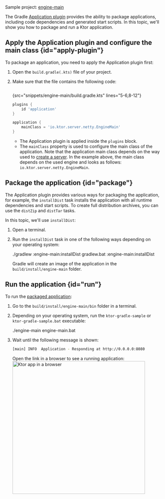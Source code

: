 [//]: # (title: Gradle Application plugin)

<tldr>
<p>
<control>Sample project</control>: <a href="https://github.com/ktorio/ktor-documentation/tree/%current-branch%/codeSnippets/snippets/engine-main">engine-main</a>
</p>
</tldr>

The Gradle [Application plugin](https://docs.gradle.org/current/userguide/application_plugin.html) provides the ability to package applications, including code dependencies and generated start scripts. In this topic, we'll show you how to package and run a Ktor application.


## Apply the Application plugin and configure the main class {id="apply-plugin"}
To package an application, you need to apply the Application plugin first:
1. Open the `build.gradle(.kts)` file of your project.
2. Make sure that the file contains the following code:

   <tabs group="languages">
   <tab title="Gradle (Kotlin)" group-key="kotlin">

   ```kotlin
   ```
   {src="snippets/engine-main/build.gradle.kts" lines="5-6,8-12"}

   </tab>
   <tab title="Gradle (Groovy)" group-key="groovy">

   ```groovy
   plugins {
       id 'application'
   }
   
   application {
       mainClass = 'io.ktor.server.netty.EngineMain'
   }
   ```

   </tab>
   </tabs>
   
   * The Application plugin is applied inside the `plugins` block.
   * The `mainClass` property is used to configure the main class of the application. Note that the application main class depends on the way used to [create a server](create_server.topic).
     In the example above, the main class depends on the used engine and looks as follows: `io.ktor.server.netty.EngineMain`.


## Package the application {id="package"}
The Application plugin provides various ways for packaging the application, for example, the `installDist` task installs the application with all runtime dependencies and start scripts. To create full distribution archives, you can use the `distZip` and `distTar` tasks.

In this topic, we'll use `installDist`:
1. Open a terminal.
1. Run the `installDist` task in one of the following ways depending on your operating system:
   
   <tabs group="os">
   <tab title="Linux/macOS" group-key="unix">
   <code-block lang="Bash">./gradlew :engine-main:installDist</code-block>
   </tab>
   <tab title="Windows" group-key="windows">
   <code-block lang="CMD">gradlew.bat :engine-main:installDist</code-block>
   </tab>
   </tabs>
   
   Gradle will create an image of the application in the `build/install/engine-main` folder. 


## Run the application {id="run"}
To run the [packaged application](#package):
1. Go to the `build/install/engine-main/bin` folder in a terminal.
1. Depending on your operating system, run the `ktor-gradle-sample` or `ktor-gradle-sample.bat` executable:

   <snippet id="run_executable">
   <tabs group="os">
   <tab title="Linux/macOS" group-key="unix">
   <code-block lang="Bash">./engine-main</code-block>
   </tab>
   <tab title="Windows" group-key="windows">
   <code-block lang="CMD">engine-main.bat</code-block>
   </tab>
   </tabs>
   </snippet>
   
1. Wait until the following message is shown:
   ```Bash
   [main] INFO  Application - Responding at http://0.0.0.0:8080
   ```
   Open the link in a browser to see a running application:
   <img src="ktor_idea_new_project_browser.png" alt="Ktor app in a browser" width="430"/>